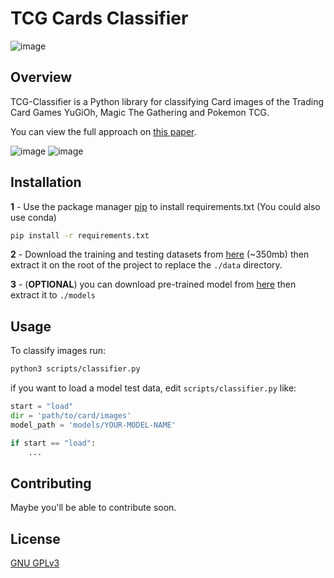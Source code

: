 # TCG Cards Classifier
![image](https://user-images.githubusercontent.com/23053435/184536825-89cb57f2-ee41-40b2-81df-416cb87aa01c.png)


## Overview
TCG-Classifier is a Python library for classifying Card images of the Trading Card Games YuGiOh, Magic The Gathering and Pokemon TCG.

You can view the full approach on [this paper](https://drive.google.com/file/d/15SQoF9Ar1pnvECk0twOfrr1_9sND3Wak/view?usp=sharing).

![image](https://user-images.githubusercontent.com/23053435/184536708-2fcdd7db-4ec2-4f91-bf97-7c9a2c0b6b16.png)
![image](https://user-images.githubusercontent.com/23053435/184536725-a8796573-a2ff-48e8-9630-aa8c749b4a37.png)

## Installation

**1** - Use the package manager [pip](https://pip.pypa.io/en/stable/) to install requirements.txt (You could also use conda)

```bash
pip install -r requirements.txt
```

**2** - Download the training and testing datasets from [here](https://drive.google.com/file/d/1pNeSXZDUwEY7E8KIYIG03qQsX6vMd62H/view?usp=sharing) (~350mb) then extract it on the root of the project to replace the `./data` directory.

**3** - (__OPTIONAL__) you can download pre-trained model from [here](https://drive.google.com/file/d/1KiZSRAA34yyuvxB0fCIvnHPYMtFU_PV6/view?usp=sharing) then extract it to `./models`

## Usage

To classify images run:

```bash
python3 scripts/classifier.py
```
if you want to load a model test data, edit `scripts/classifier.py` like:

```python
start = "load"
dir = 'path/to/card/images'
model_path = 'models/YOUR-MODEL-NAME'

if start == "load":
    ...
```

## Contributing
Maybe you'll be able to contribute soon.

## License
[GNU GPLv3](https://choosealicense.com/licenses/gpl-3.0/)
